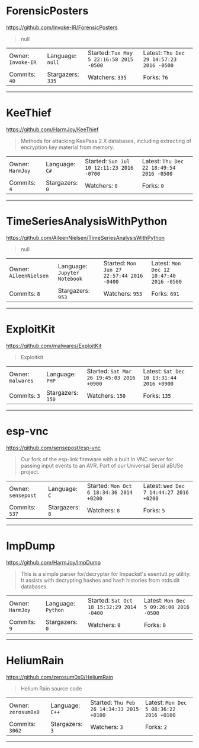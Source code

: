 # ForensicPosters

https://github.com/Invoke-IR/ForensicPosters
<blockquote>
null
</blockquote>

<table>
<tr><td>Owner: <code>Invoke-IR</code></td>
    <td>Language: <code>null</code></td>
    <td>Started: <code>Tue May 5 22:16:58 2015 -0500</code></td>
    <td>Latest: <code>Thu Dec 29 14:57:23 2016 -0500</code></td></tr>
<tr><td>Commits: <code>40</code></td>
    <td>Stargazers: <code>335</code></td>
    <td>Watchers: <code>335</code></td>
    <td>Forks: <code>76</code></td></tr>
</table>

---

# KeeThief

https://github.com/HarmJoy/KeeThief
<blockquote>
Methods for attacking KeePass 2.X databases, including extracting of encryption key material from memory.
</blockquote>

<table>
<tr><td>Owner: <code>HarmJoy</code></td>
    <td>Language: <code>C#</code></td>
    <td>Started: <code>Sun Jul 10 12:11:23 2016 -0700</code></td>
    <td>Latest: <code>Thu Dec 22 18:49:54 2016 -0500</code></td></tr>
<tr><td>Commits: <code>4</code></td>
    <td>Stargazers: <code>0</code></td>
    <td>Watchers: <code>0</code></td>
    <td>Forks: <code>0</code></td></tr>
</table>

---

# TimeSeriesAnalysisWithPython

https://github.com/AileenNielsen/TimeSeriesAnalysisWithPython
<blockquote>
null
</blockquote>

<table>
<tr><td>Owner: <code>AileenNielsen</code></td>
    <td>Language: <code>Jupyter Notebook</code></td>
    <td>Started: <code>Mon Jun 27 22:57:44 2016 -0400</code></td>
    <td>Latest: <code>Mon Dec 12 10:47:40 2016 -0500</code></td></tr>
<tr><td>Commits: <code>8</code></td>
    <td>Stargazers: <code>953</code></td>
    <td>Watchers: <code>953</code></td>
    <td>Forks: <code>691</code></td></tr>
</table>

---

# ExploitKit

https://github.com/malwares/ExploitKit
<blockquote>
Exploitkit
</blockquote>

<table>
<tr><td>Owner: <code>malwares</code></td>
    <td>Language: <code>PHP</code></td>
    <td>Started: <code>Sat Mar 26 19:45:03 2016 +0900</code></td>
    <td>Latest: <code>Sat Dec 10 13:31:44 2016 +0900</code></td></tr>
<tr><td>Commits: <code>3</code></td>
    <td>Stargazers: <code>150</code></td>
    <td>Watchers: <code>150</code></td>
    <td>Forks: <code>135</code></td></tr>
</table>

---

# esp-vnc

https://github.com/sensepost/esp-vnc
<blockquote>
Our fork of the esp-link firmware with a built in VNC server for passing input events to an AVR. Part of our Universal Serial aBUSe project.
</blockquote>

<table>
<tr><td>Owner: <code>sensepost</code></td>
    <td>Language: <code>C</code></td>
    <td>Started: <code>Mon Oct 6 18:34:36 2014 +0200</code></td>
    <td>Latest: <code>Wed Dec 7 14:44:27 2016 +0200</code></td></tr>
<tr><td>Commits: <code>537</code></td>
    <td>Stargazers: <code>8</code></td>
    <td>Watchers: <code>8</code></td>
    <td>Forks: <code>5</code></td></tr>
</table>

---

# ImpDump

https://github.com/HarmJoy/ImpDump
<blockquote>
This is a simple parser for/decrypter for Impacket's esentutl.py utility. It assists with decrypting hashes and hash histories from ntds.dit databases.
</blockquote>

<table>
<tr><td>Owner: <code>HarmJoy</code></td>
    <td>Language: <code>Python</code></td>
    <td>Started: <code>Sat Oct 18 15:32:29 2014 -0400</code></td>
    <td>Latest: <code>Mon Dec 5 09:26:00 2016 -0500</code></td></tr>
<tr><td>Commits: <code>9</code></td>
    <td>Stargazers: <code>0</code></td>
    <td>Watchers: <code>0</code></td>
    <td>Forks: <code>0</code></td></tr>
</table>

---

# HeliumRain

https://github.com/zerosum0x0/HeliumRain
<blockquote>
Helium Rain source code
</blockquote>

<table>
<tr><td>Owner: <code>zerosum0x0</code></td>
    <td>Language: <code>C++</code></td>
    <td>Started: <code>Thu Feb 26 14:34:33 2015 +0100</code></td>
    <td>Latest: <code>Mon Dec 5 08:36:22 2016 +0100</code></td></tr>
<tr><td>Commits: <code>3062</code></td>
    <td>Stargazers: <code>3</code></td>
    <td>Watchers: <code>3</code></td>
    <td>Forks: <code>2</code></td></tr>
</table>

---

